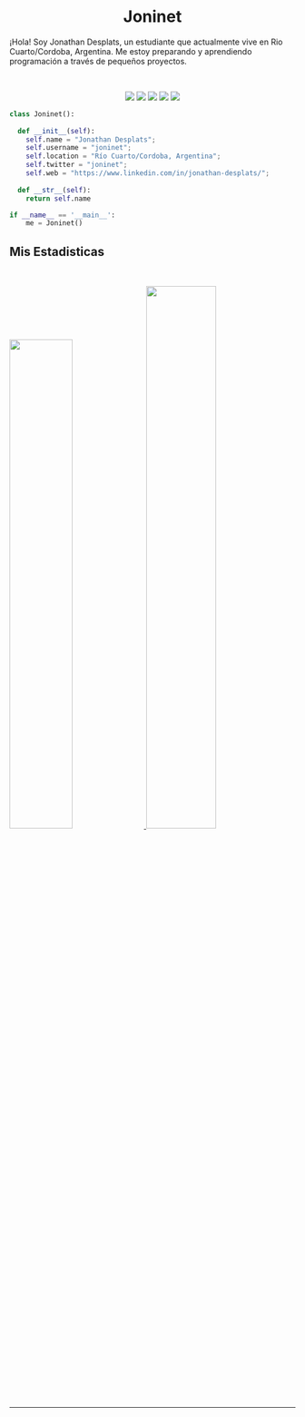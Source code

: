 <h1 align="center">
  <b>Joninet</b>
</h1>

¡Hola! Soy Jonathan Desplats, un estudiante que actualmente vive en Rio Cuarto/Cordoba, Argentina. Me estoy preparando y aprendiendo programación a través de pequeños proyectos.

<br>
<p>
<div align="center">
  <img src="https://img.shields.io/badge/-HTML-e32d40?style=for-the-badge&logo=html5&logoColor=e32d40&labelColor=282828">
  <img src="https://img.shields.io/badge/-CSS-59b390?style=for-the-badge&logo=css3&logoColor=59b390&labelColor=282828">
  <img src="https://img.shields.io/badge/-Python-f0ddaa?style=for-the-badge&logo=python&logoColor=f0ddaa&labelColor=282828">
  <img src="https://img.shields.io/badge/-Javascript-e47c5d?style=for-the-badge&logo=Javascript&logoColor=e47c5d&labelColor=282828">
  <img src="https://img.shields.io/badge/-Git-6b5d4d?style=for-the-badge&logo=Git&logoColor=6b5d4d&labelColor=282828">
</div>
</p>

```python
class Joninet():
    
  def __init__(self):
    self.name = "Jonathan Desplats";
    self.username = "joninet";
    self.location = "Río Cuarto/Cordoba, Argentina";
    self.twitter = "joninet";
    self.web = "https://www.linkedin.com/in/jonathan-desplats/";
  
  def __str__(self):
    return self.name

if __name__ == '__main__':
    me = Joninet()
```


## Mis Estadisticas

<br/>
<p align="left">
  <a href="https://www.linkedin.com/in/jonathan-desplats/">
  <img width="47%" src="https://github-readme-stats.vercel.app/api?username=joninet&show_icons=true&theme=gruvbox&hide_border=true" />
    <img width="49.5%" src="https://github-readme-streak-stats.herokuapp.com/?user=joninet&theme=gruvbox&hide_border=true" />
  </a>
</p>
<br>

------
